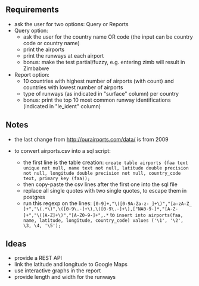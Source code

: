 ## Requirements

- ask the user for two options: Query or Reports
- Query option:
  - ask the user for the country name OR code (the input can be country code or country name)
  - print the airports
  - print the runways at each airport
  - bonus: make the test partial/fuzzy, e.g. entering zimb will result in Zimbabwe
- Report option:
  - 10 countries with highest number of airports (with count) and countries with lowest number of airports
  - type of runways (as indicated in "surface" column) per country
  - bonus: print the top 10 most common runway identifications (indicated in "le_ident" column)

## Notes

- the last change from http://ourairports.com/data/ is from 2009

- to convert airports.csv into a sql script:
    - the first line is the table creation: `create table airports (faa text unique not null, name text not null, latitude double precision not null, longitude double precision not null, country_code text, primary key (faa));`
    - then copy-paste the csv lines after the first one into the sql file
    - replace all single quotes with two single quotes, to escape them in postgres
    - run this regexp on the lines: `[0-9]+,"\([0-9A-Za-z-_]+\)","[a-zA-Z_ ]+","\(.*\)",\([0-9\.-]+\),\([0-9\.-]+\),["NA0-9-]*,"[A-Z- ]+","\([A-Z]+\)","[A-Z0-9-]+",.*` to `insert into airports(faa, name, latitude, longitude, country_code) values ('\1', '\2', \3, \4, '\5');`


## Ideas

- provide a REST API
- link the latitude and longitude to Google Maps
- use interactive graphs in the report
- provide length and width for the runways

